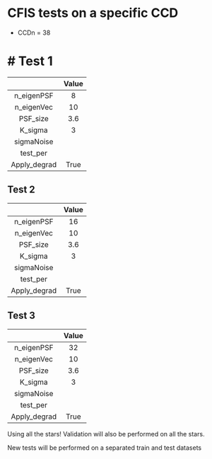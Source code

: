 # CFIS tests on a specific CCD

- CCDn = 38

# # Test 1

|              |  Value |
|:------------:|:------:|
|  n_eigenPSF  |    8   |
|  n_eigenVec  |    10  |
|  PSF_size    |    3.6 |
|  K_sigma     |    3   |
|  sigmaNoise  |        |
|   test_per   |        |
| Apply_degrad |  True  |


##  Test 2

|              |  Value |
|:------------:|:------:|
|  n_eigenPSF  |    16  |
|  n_eigenVec  |    10  |
|  PSF_size    |    3.6 |
|  K_sigma     |    3   |
|  sigmaNoise  |        |
|   test_per   |        |
| Apply_degrad |  True  |


## Test 3

|              |  Value |
|:------------:|:------:|
|  n_eigenPSF  |    32  |
|  n_eigenVec  |    10  |
|  PSF_size    |    3.6 |
|  K_sigma     |    3   |
|  sigmaNoise  |        |
|   test_per   |        |
| Apply_degrad |  True  |


Using all the stars!
Validation will also be performed on all the stars.

New tests will be performed on a separated train and test datasets

